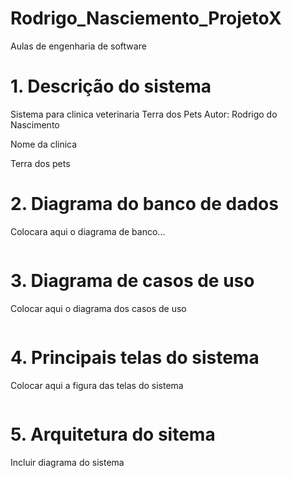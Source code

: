 # Rodrigo_Nasciemento_ProjetoX
Aulas de engenharia de software 


# 1. Descrição do sistema

Sistema para clinica veterinaria Terra dos Pets
Autor: Rodrigo do Nascimento

Nome da clinica 

Terra dos pets

# 2. Diagrama do banco de dados 

Colocara aqui o diagrama de banco...

![]()

# 3. Diagrama de casos de uso

Colocar aqui o diagrama dos casos de uso

![]()

# 4. Principais telas do sistema

Colocar aqui a figura das telas do sistema

![]()

# 5. Arquitetura do sitema

Incluir diagrama do sistema

![]()